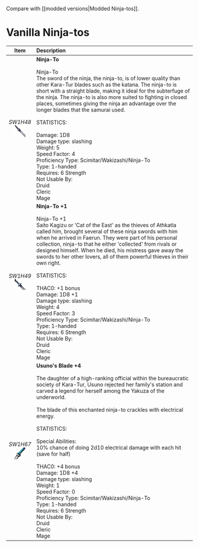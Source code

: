 Compare with [[modded versions|Modded Ninja-tos]].


# Vanilla Ninja-tos
| Item | Description |
| :-------: | :-------  |
| *SW1H48*<br />![Icon](Item-Descriptions/Vanilla/Images/SW1H48.png "Ninja-To") | **Ninja-To**<br /><br />Ninja-To<br />The sword of the ninja, the ninja-to, is of lower quality than other Kara-Tur blades such as the katana.  The ninja-to is short with a straight blade, making it ideal for the subterfuge of the ninja.  The ninja-to is also more suited to fighting in closed places, sometimes giving the ninja an advantage over the longer blades that the samurai used.<br /><br />STATISTICS:<br /><br />Damage:  1D8<br />Damage type:  slashing<br />Weight:  5<br />Speed Factor: 4<br />Proficiency Type: Scimitar/Wakizashi/Ninja-To<br />Type:  1-handed<br />Requires: 6 Strength<br />Not Usable By:<br /> Druid<br /> Cleric<br /> Mage|
| *SW1H49*<br />![Icon](Item-Descriptions/Vanilla/Images/SW1H49.png "Ninja-To +1") | **Ninja-To +1**<br /><br />Ninja-To +1<br />Saito Kagizu or 'Cat of the East' as the thieves of Athkatla called him, brought several of these ninja swords with him when he arrived in Faerun.  They were part of his personal collection, ninja-to that he either 'collected' from rivals or designed himself.  When he died, his mistress gave away the swords to her other lovers, all of them powerful thieves in their own right.<br /><br />STATISTICS:<br /><br />THAC0: +1 bonus<br />Damage:  1D8 +1<br />Damage type:  slashing<br />Weight:  4<br />Speed Factor: 3<br />Proficiency Type: Scimitar/Wakizashi/Ninja-To<br />Type:  1-handed<br />Requires: 6 Strength<br />Not Usable By:<br /> Druid<br /> Cleric<br /> Mage|
| *SW1H67*<br />![Icon](Item-Descriptions/Vanilla/Images/SW1H67.png "Usuno's Blade +4") | **Usuno's Blade +4**<br /><br />The daughter of a high-ranking official within the bureaucratic society of Kara-Tur, Usuno rejected her family's station and carved a legend for herself among the Yakuza of the underworld.<br /><br />The blade of this enchanted ninja-to crackles with electrical energy.<br /><br />STATISTICS:<br /><br />Special Abilities:<br />   10% chance of doing 2d10 electrical damage with each hit (save for half)<br /><br />THAC0: +4 bonus<br />Damage:  1D8 +4<br />Damage type:  slashing<br />Weight: 1 <br />Speed Factor: 0<br />Proficiency Type: Scimitar/Wakizashi/Ninja-To<br />Type:  1-handed<br />Requires: 6 Strength<br />Not Usable By:<br /> Druid<br /> Cleric<br /> Mage|
